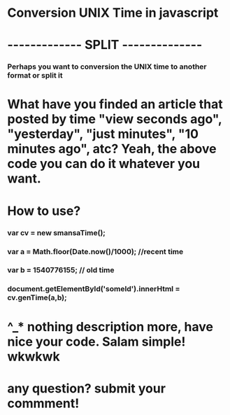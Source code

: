 # Conversion UNIX Time in javascript
# ------------- SPLIT -------------- #

### Perhaps you want to conversion the UNIX time to another format or split it ###

# What have you finded an article that posted by time "view seconds ago", "yesterday", "just minutes", "10 minutes ago", atc? Yeah, the above code you can do it whatever you want.

# How to use?
### var cv = new smansaTime();
### var a = Math.floor(Date.now()/1000); //recent time
### var b = 1540776155; // old time
### document.getElementById('someId').innerHtml = cv.genTime(a,b);
##
##
# ^_* nothing description more, have nice your code. Salam simple! wkwkwk
# any question? submit your commment!
